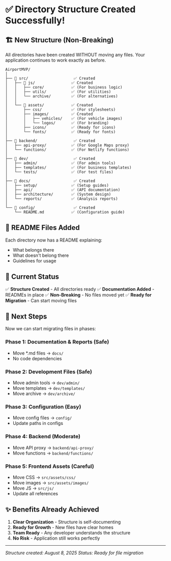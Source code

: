 # ✅ Directory Structure Created Successfully!

## 🏗️ New Structure (Non-Breaking)

All directories have been created WITHOUT moving any files. Your application continues to work exactly as before.

```
AirportMVP/
│
├── 📁 src/                    ✅ Created
│   ├── 📁 js/                ✅ Created
│   │   ├── core/            ✅ (For business logic)
│   │   ├── utils/           ✅ (For utilities)
│   │   └── archive/         ✅ (For alternatives)
│   │
│   └── 📁 assets/            ✅ Created
│       ├── css/             ✅ (For stylesheets)
│       ├── images/          ✅ Created
│       │   ├── vehicles/    ✅ (For vehicle images)
│       │   └── logos/       ✅ (For branding)
│       ├── icons/           ✅ (Ready for icons)
│       └── fonts/           ✅ (Ready for fonts)
│
├── 📁 backend/                ✅ Created
│   ├── api-proxy/           ✅ (For Google Maps proxy)
│   └── functions/           ✅ (For Netlify functions)
│
├── 📁 dev/                    ✅ Created
│   ├── admin/               ✅ (For admin tools)
│   ├── templates/           ✅ (For business templates)
│   └── tests/               ✅ (For test files)
│
├── 📁 docs/                   ✅ Created
│   ├── setup/               ✅ (Setup guides)
│   ├── api/                 ✅ (API documentation)
│   ├── architecture/        ✅ (System design)
│   └── reports/             ✅ (Analysis reports)
│
└── 📁 config/                 ✅ Created
    └── README.md            ✅ (Configuration guide)
```

## 📝 README Files Added

Each directory now has a README explaining:
- What belongs there
- What doesn't belong there
- Guidelines for usage

## 🎯 Current Status

✅ **Structure Created** - All directories ready
✅ **Documentation Added** - READMEs in place
✅ **Non-Breaking** - No files moved yet
✅ **Ready for Migration** - Can start moving files

## 🚀 Next Steps

Now we can start migrating files in phases:

### Phase 1: Documentation & Reports (Safe)
- Move *.md files → `docs/`
- No code dependencies

### Phase 2: Development Files (Safe)
- Move admin tools → `dev/admin/`
- Move templates → `dev/templates/`
- Move archive → `dev/archive/`

### Phase 3: Configuration (Easy)
- Move config files → `config/`
- Update paths in configs

### Phase 4: Backend (Moderate)
- Move API proxy → `backend/api-proxy/`
- Move functions → `backend/functions/`

### Phase 5: Frontend Assets (Careful)
- Move CSS → `src/assets/css/`
- Move images → `src/assets/images/`
- Move JS → `src/js/`
- Update all references

## ✨ Benefits Already Achieved

1. **Clear Organization** - Structure is self-documenting
2. **Ready for Growth** - New files have clear homes
3. **Team Ready** - Any developer understands the structure
4. **No Risk** - Application still works perfectly

---
*Structure created: August 8, 2025*
*Status: Ready for file migration*